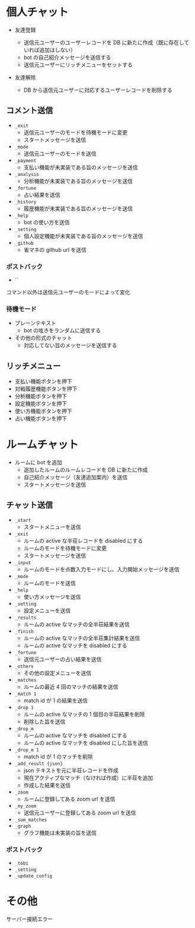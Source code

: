 # 個人チャット

- 友達登録

  - 送信元ユーザーのユーザーレコードを DB に新たに作成（既に存在していれば追加はしない）
  - bot の自己紹介メッセージを送信する
  - 送信元ユーザーにリッチメニューをセットする

- 友達解除
  - DB から送信元ユーザーに対応するユーザーレコードを削除する

## コメント送信

- `_exit`
  - 送信元ユーザーのモードを待機モードに変更
  - スタートメッセージを送信
- `_mode`
  - 送信元ユーザーのモードを送信
- `_payment`
  - 支払い機能が未実装である旨のメッセージを送信
- `_analysis`
  - 分析機能が未実装である旨のメッセージを送信
- `_fortune`
  - 占い結果を送信
- `_history`
  - 履歴機能が未実装である旨のメッセージを送信
- `_help`
  - bot の使い方を送信
- `_setting`
  - 個人設定機能が未実装である旨のメッセージを送信
- `_github`
  - 雀マネの github url を送信

### ポストバック

- ``

コマンド以外は送信元ユーザーのモードによって変化

### 待機モード

- プレーンテキスト
  - bot の呟きをランダムに送信する
- その他の形式のチャット
  - 対応してない旨のメッセージを送信する

## リッチメニュー

- 支払い機能ボタンを押下
- 対戦履歴機能ボタンを押下
- 分析機能ボタンを押下
- 設定機能ボタンを押下
- 使い方機能ボタンを押下
- 占い機能ボタンを押下

# ルームチャット

- ルームに bot を追加
  - 追加したルームのルームレコードを DB に新たに作成
  - 自己紹介メッセージ（友達追加案内）を送信
  - スタートメッセージを送信

## チャット送信

- `_start`
  - スタートメニューを送信
- `_exit`
  - ルームの active な半荘レコードを disabled にする
  - ルームのモードを待機モードに変更
  - スタートメッセージを送信
- `_input`
  - ルームのモードを点数入力モードにし、入力開始メッセージを送信
- `_mode`
  - ルームのモードを送信
- `_help`
  - 使い方メッセージを送信
- `_setting`
  - 設定メニューを送信
- `_results`
  - ルームの active なマッチの全半荘結果を送信
- `_finish`
  - ルームの active なマッチの全半荘集計結果を送信
  - ルームの active なマッチを disabled にする
- `_fortune`
  - 送信元ユーザーの占い結果を送信
- `_others`
  - その他の設定メニューを送信
- `_matches`
  - ルームの最近 4 回のマッチの結果を送信
- `_match 1`
  - match id が 1 の結果を送信
- `_drop 1`
  - ルームの active なマッチの 1 個目の半荘結果を削除
  - 削除した旨を送信
- `_drop_m`
  - ルームの active なマッチを disabled にする
  - ルームの active なマッチを disabled にした旨を送信
- `_drop_m 1`
  - match id が 1 のマッチを削除
- `_add_result {json}`
  - json テキストを元に半荘レコードを作成
  - 現在アクティブなマッチ（なければ作成）に半荘を追加
  - 作成した結果を送信
- `_zoom`
  - ルームに登録してある zoom url を送信
- `_my_zoom`
  - 送信元ユーザーに登録してある zoom url を送信
- `_sum_matches`
- `_graph`
  - グラフ機能は未実装の旨を送信

### ポストバック

- `_tobi`
- `_setting`
- `_update_config`

# その他

サーバー接続エラー
